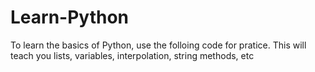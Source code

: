 # Learn-Python

To learn the basics of Python, use the folloing code for pratice. This will teach you lists, variables, interpolation, string methods, etc
